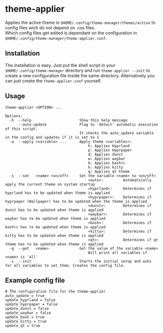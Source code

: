 # theme-applier
Applies the active theme in ```$HOME/.config/theme-manager/themes/active``` to config files wich do not depend on .css files.  
Which config files get edited is dependant on the configuration in ```$HOME/.config/theme-manager/theme-applier.conf```.

## Installation
The installation is easy. Just put the shell script in your ```$HOME/.config/theme-manager``` directory and run `theme-applier --init` to create a new configuration file inside the same directory. Alternatively you can just create the `theme-applier.conf` yourself.

## Usage

    theme-applier <OPTION> ...

    Options:
      -h  --help                      Show this help message
          --auto-update               Flag to 'detect' automatic execution of this script.
                                      It checks the auto_update variable in the config and updates if it is set to 1
      -a  --apply <variable> ...      Apply theme <variables>:    
                                          h: Applies Hyprland
                                          p: Applies Hyprpaper
                                          d: Applies dunst
                                          w: Applies waybar
                                          b: Applies bashrc
                                          k: Applies kitty
                                          q: Applies qt theme
      -s  --set   <name> <on/off>     Set the variable <name> to <on/off>
                                          <auto>:         Automatically apply the current theme on system startup
                                          <hyprland>:     Determines if hyprland has to be updated when theme is applied
                                          <hyprpaper>:    Determines if hyprpaper (Wallpaper) has to be updated when the theme is applied
                                          <dunst>:        Determines if dunst has to be updated when theme is applied
                                          <waybar>:       Determines if waybar has to be updated when theme is applied
                                          <bash>:         Determines if bashrc has to be updated when theme is applied
                                          <kitty>:        Determines if kitty has to be updated when theme is applied
                                          <qt>:           Determines if qt theme has to be updated when theme is applied
      -g  --get   <name>              Get the value of the variable <name>
                                          Will print all variables if <name> is 'all'
      -i  --init                      Starts the initial setup and asks for all variables to set them. Creates the config file.

## Example config file

    # The configuration file for the theme-applier
    auto_update = true
    update_hyprland = false
    update_hyprpaper = false
    update_dunst = false
    update_waybar = false
    update_bash = true
    update_kitty = true
    update_qt = true

